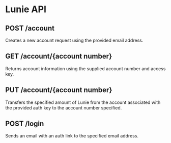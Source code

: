 # Lunie API

## POST /account
Creates a new account request using the provided email address.

## GET /account/{account number}
Returns account information using the supplied account number and access key.

## PUT /account/{account number}
Transfers the specified amount of Lunie from the account associated with the provided auth key to the account number specified.

## POST /login
Sends an email with an auth link to the specified email address.
